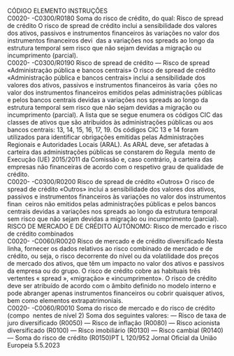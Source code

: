  
CÓDIGO  ELEMENTO  INSTRUÇÕES  
C0020- 
-C0300/R0180  Soma do risco de crédito, do 
qual: Risco de  spread  de crédito  O risco de  spread  de crédito inclui a sensibilidade dos valores dos ativos, passivos e 
instrumentos financeiros às variações no valor dos instrumentos financeiros devi ­
das a variações nos  spreads  ao longo da estrutura temporal sem risco que não 
sejam devidas a migração ou incumprimento (parcial).  
C0020- 
-C0300/R0190  Risco de spread de crédito — 
Risco de  spread  «Administração 
pública e bancos centrais»  O risco de  spread  de crédito «Administração pública e bancos centrais» inclui a 
sensibilidade dos valores dos ativos, passivos e instrumentos financeiros às varia ­
ções no valor dos instrumentos financeiros emitidos pelas administrações públicas 
e pelos bancos centrais devidas a variações nos  spreads  ao longo da estrutura 
temporal sem risco que não sejam devidas a migração ou incumprimento (parcial). 
A lista que se segue enumera os códigos CIC das classes de ativos que são 
atribuídos às administrações públicas ou aos bancos centrais: 13, 14, 15, 16, 
17, 19. Os códigos CIC 13 e 14 foram utilizados para identificar obrigações 
emitidas pelas Administrações Regionais e Autoridades Locais (ARAL). As ARAL 
deve, ser afetadas à carteira das administrações públicas se constarem do Regula ­
mento de Execução (UE) 2015/2011 da Comissão e, caso contrário, à carteira das 
empresas não financeiras de acordo com o respetivo grau de qualidade de crédito.  
C0020- 
-C0300/R0200  Risco de  spread  de crédito 
«Outros»  O risco de  spread  de crédito «Outros» inclui a sensibilidade dos valores dos ativos, 
passivos e instrumentos financeiros às variações no valor dos instrumentos finan ­
ceiros não emitidos pelas administrações públicas e pelos bancos centrais devidas 
a variações nos  spreads  ao longo da estrutura temporal sem risco que não sejam 
devidas a migração ou incumprimento (parcial).  
RISCO DE MERCADO E DE CRÉDITO AUTÓNOMO: Risco de mercado e risco de crédito combinados  
C0020- 
-C0060/R0020  Risco de mercado e de crédito 
diversificado  Nesta linha, fornecer os dados relativos ao risco combinado de mercado e de 
crédito, ou seja, o risco decorrente do nível ou da volatilidade dos preços de 
mercado dos ativos, que têm um impacto no valor dos ativos e passivos da 
empresa ou do grupo. O risco de crédito cobre as habituais três vertentes « spread », 
«migração» e «incumprimento». 
O risco de crédito deve ser atribuído de acordo com o âmbito definido no modelo 
interno e pode abranger apenas instrumentos financeiros ou cobrir quaisquer 
ativos, bem como elementos extrapatrimoniais.  
C0020- 
-C0060/R0010  Soma do risco de mercado e 
do risco de crédito (compo ­
nentes de nível 2)  Soma dos seguintes valores: 
— Risco de taxa de juro diversificado (R0050) 
— Risco de inflação (R0080) 
— Risco acionista diversificado (R0100) 
— Risco imobiliário (R0130) 
— Risco cambial (R0140) 
— Soma do risco de crédito (R0150)PT  L 120/952 Jornal Oficial da União Europeia 5.5.2023